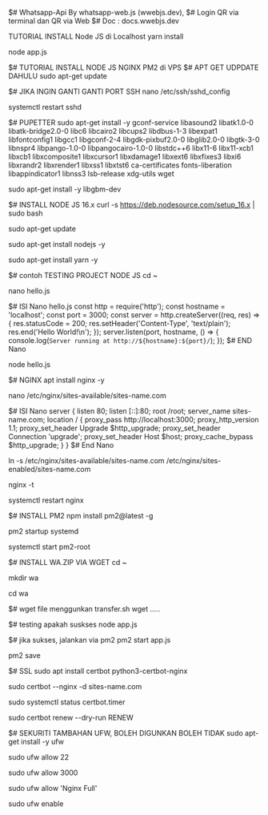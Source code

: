 $# Whatsapp-Api By whatsapp-web.js (wwebjs.dev),
$# Login QR via terminal dan QR via Web
$# Doc : docs.wwebjs.dev

TUTORIAL INSTALL Node JS di Localhost
yarn install

node app.js

$# TUTORIAL INSTALL NODE JS NGINX PM2 di VPS
$# APT GET UDPDATE DAHULU
sudo apt-get update


$# JIKA INGIN GANTI GANTI PORT SSH
nano /etc/ssh/sshd_config

systemctl restart sshd


$# PUPETTER
sudo apt-get install -y gconf-service libasound2 libatk1.0-0 libatk-bridge2.0-0 libc6 libcairo2 libcups2 libdbus-1-3 libexpat1 libfontconfig1 libgcc1 libgconf-2-4 libgdk-pixbuf2.0-0 libglib2.0-0 libgtk-3-0 libnspr4 libpango-1.0-0 libpangocairo-1.0-0 libstdc++6 libx11-6 libx11-xcb1 libxcb1 libxcomposite1 libxcursor1 libxdamage1 libxext6 libxfixes3 libxi6 libxrandr2 libxrender1 libxss1 libxtst6 ca-certificates fonts-liberation libappindicator1 libnss3 lsb-release xdg-utils wget

sudo apt-get install -y libgbm-dev


$# INSTALL NODE JS 16.x
curl -s https://deb.nodesource.com/setup_16.x | sudo bash

sudo apt-get update

sudo apt-get install nodejs -y

sudo apt-get install yarn -y


$# contoh TESTING PROJECT NODE JS
cd ~

nano hello.js

$# ISI Nano hello.js
const http = require('http');
const hostname = 'localhost';
const port = 3000;
const server = http.createServer((req, res) => {
  res.statusCode = 200;
  res.setHeader('Content-Type', 'text/plain');
  res.end('Hello World!\n');
});
server.listen(port, hostname, () => {
  console.log(`Server running at http://${hostname}:${port}/`);
});
$# END Nano

node hello.js

$# NGINX
apt install nginx -y

nano /etc/nginx/sites-available/sites-name.com

$# ISI Nano
server {
        listen 80;
        listen [::]:80;
        root /root;
        server_name sites-name.com;
    location / {
        proxy_pass http://localhost:3000;
        proxy_http_version 1.1;
        proxy_set_header Upgrade $http_upgrade;
        proxy_set_header Connection 'upgrade';
        proxy_set_header Host $host;
        proxy_cache_bypass $http_upgrade;
    }
}
$# End Nano

ln -s /etc/nginx/sites-available/sites-name.com /etc/nginx/sites-enabled/sites-name.com

nginx -t

systemctl restart nginx

$# INSTALL PM2
npm install pm2@latest -g

pm2 startup systemd

systemctl start pm2-root

$# INSTALL WA.ZIP VIA WGET
cd ~

mkdir wa

cd wa

$# wget file menggunkan transfer.sh 
wget .....

$# testing apakah suskses
node app.js

$# jika sukses, jalankan via pm2
pm2 start app.js

pm2 save

$# SSL
sudo apt install certbot python3-certbot-nginx

sudo certbot --nginx -d sites-name.com

sudo systemctl status certbot.timer

sudo certbot renew --dry-run RENEW


$# SEKURITI TAMBAHAN UFW, BOLEH DIGUNKAN BOLEH TIDAK
sudo apt-get install -y ufw

sudo ufw allow 22

sudo ufw allow 3000

sudo ufw allow 'Nginx Full'

sudo ufw enable